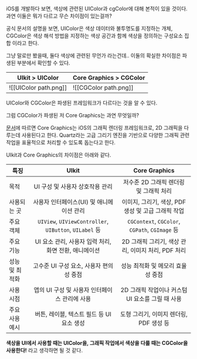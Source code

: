 iOS를 개발하다 보면, 색상에 관련된 UIColor과 cgColor에 대해 본적이 있을 것이다. 과연 이둘은 뭐가 다르고 무슨 차이점이 있는걸까?

공식 문서의 설명을 보면, 
UIColor은 색상 데이터와 불투명도를 지정하는 개체,
CGColor은 색상 해석 방법을 지정하는 색상 공간과 함께 색상을 정의하는 구성요소 집합
이라고 한다.

그냥 말로만 봤을때, 둘다 색상에 관련된 무언가 라는건데..
이둘의 확실한 차이점은 파생된 부분에서 확인할 수 있다.

| UIkit > UIColor                      | Core Graphics > CGColor              |
| ------------------------------------ | ------------------------------------ |
| ![[UIColor path.png]] | ![[CGColor path.png]] |
UIColor와 CGColor은 파생된 프레임워크가 다르다는 것을 알 수 있다.

그럼 CGColor가 파생된 저 Core Graphics는 과연 무엇일까?

[문서](https://developer.apple.com/documentation/coregraphics)에 따르면 Core Graphics는 iOS의 그래픽 렌더링 프레임워크로, 2D 그래픽을 다루는데 사용된다고 한다. Quartz라는 고급 그리기 엔진을 기반으로 다양한 그래픽 관련 작업을 표율적으로 처리할 수 있도록 돕는다고 한다.

UIkit과  Core Graphics의 차이점은 아래와 같다.

| 특징       |                         UIkit                         |                 Core Graphics                 |
| -------- | :---------------------------------------------------: | :-------------------------------------------: |
| 목적       |                  UI 구성 및 사용자 상호작용 관리                  |            저수준 2D 그래픽 렌더링 및 그래픽 처리            |
| 사용되는 곳   |               사용자 인터페이스(UI) 및 애니메이션 관리                |       이미지, 그리기, 색상, PDF 생성 및 고급 그래픽 작업        |
| 주요 객체    | `UIView`, `UIViewController`, `UIButton`, `UILabel` 등 | `CGContext`, `CGColor`, `CGPath`, `CGImage` 등 |
| 주요 기능    |           UI 요소 관리, 사용자 입력 처리, 화면 전환, 애니메이션           |       2D 그래픽 그리기, 색상 관리, 이미지 처리, PDF 처리       |
| 성능 및 최적화 |               고수준 UI 구성 요소, 사용자 편의성 중점                |              성능 최적화 및 메모리 효율성 중점              |
| 사용 시점    |              앱의 UI 구성 및 사용자 인터페이스 관리에 사용              |        2D 그래픽 작업이나 커스텀 UI 요소를 그릴 때 사용         |
| 주요 사용 예시 |              버튼, 레이블, 텍스트 필드 등 UI 요소 생성               |           도형 그리기, 이미지 렌더링, PDF 생성 등           |

**색상을 UI에서 사용할 때는 UIColor을, 그래픽 작업에서 색상을 다룰 때는 CGColor을 사용한다!** 라고 생각하면 될 것 같다.

